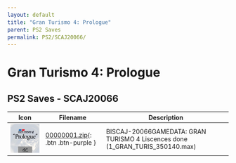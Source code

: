```yaml
---
layout: default
title: "Gran Turismo 4: Prologue"
parent: PS2 Saves
permalink: PS2/SCAJ20066/
---
```

# Gran Turismo 4: Prologue

## PS2 Saves - SCAJ20066

| Icon | Filename | Description |
|------|----------|-------------|
| ![Gran Turismo 4: Prologue](icon0.png) | [00000001.zip](00000001.zip){: .btn .btn-purple } | BISCAJ-20066GAMEDATA: GRAN TURISMO 4 Liscences done (1_GRAN_TURIS_350140.max) |
